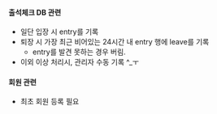 #### 출석체크 DB 관련
- 일단 입장 시 entry를 기록
- 퇴장 시 가장 최근 비어있는 24시간 내 entry 행에 leave를 기록
	- entry를 발견 못하는 경우 버림.
- 이외 이상 처리시, 관리자 수동 기록 ^\_ㅜ

#### 회원 관련
- 최초 회원 등록 필요
